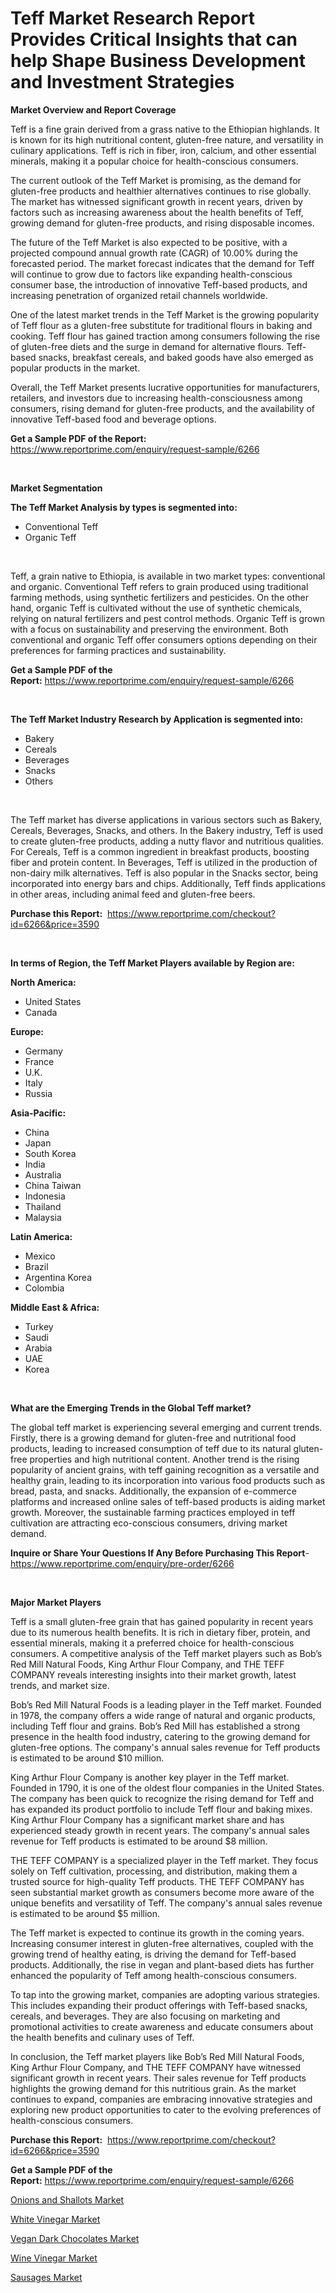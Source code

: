 <p><h1>Teff Market Research Report Provides Critical Insights that can help Shape Business Development and Investment Strategies</h1></p><p><strong>Market Overview and Report Coverage</strong></p>
<p><p>Teff is a fine grain derived from a grass native to the Ethiopian highlands. It is known for its high nutritional content, gluten-free nature, and versatility in culinary applications. Teff is rich in fiber, iron, calcium, and other essential minerals, making it a popular choice for health-conscious consumers.</p><p>The current outlook of the Teff Market is promising, as the demand for gluten-free products and healthier alternatives continues to rise globally. The market has witnessed significant growth in recent years, driven by factors such as increasing awareness about the health benefits of Teff, growing demand for gluten-free products, and rising disposable incomes.</p><p>The future of the Teff Market is also expected to be positive, with a projected compound annual growth rate (CAGR) of 10.00% during the forecasted period. The market forecast indicates that the demand for Teff will continue to grow due to factors like expanding health-conscious consumer base, the introduction of innovative Teff-based products, and increasing penetration of organized retail channels worldwide.</p><p>One of the latest market trends in the Teff Market is the growing popularity of Teff flour as a gluten-free substitute for traditional flours in baking and cooking. Teff flour has gained traction among consumers following the rise of gluten-free diets and the surge in demand for alternative flours. Teff-based snacks, breakfast cereals, and baked goods have also emerged as popular products in the market.</p><p>Overall, the Teff Market presents lucrative opportunities for manufacturers, retailers, and investors due to increasing health-consciousness among consumers, rising demand for gluten-free products, and the availability of innovative Teff-based food and beverage options.</p></p>
<p><strong>Get a Sample PDF of the Report:</strong> <a href="https://www.reportprime.com/enquiry/request-sample/6266">https://www.reportprime.com/enquiry/request-sample/6266</a></p>
<p>&nbsp;</p>
<p><strong>Market Segmentation</strong></p>
<p><strong>The Teff Market Analysis by types is segmented into:</strong></p>
<p><ul><li>Conventional Teff</li><li>Organic Teff</li></ul></p>
<p>&nbsp;</p>
<p><p>Teff, a grain native to Ethiopia, is available in two market types: conventional and organic. Conventional Teff refers to grain produced using traditional farming methods, using synthetic fertilizers and pesticides. On the other hand, organic Teff is cultivated without the use of synthetic chemicals, relying on natural fertilizers and pest control methods. Organic Teff is grown with a focus on sustainability and preserving the environment. Both conventional and organic Teff offer consumers options depending on their preferences for farming practices and sustainability.</p></p>
<p><strong>Get a Sample PDF of the Report:</strong>&nbsp;<a href="https://www.reportprime.com/enquiry/request-sample/6266">https://www.reportprime.com/enquiry/request-sample/6266</a></p>
<p>&nbsp;</p>
<p><strong>The Teff Market Industry Research by Application is segmented into:</strong></p>
<p><ul><li>Bakery</li><li>Cereals</li><li>Beverages</li><li>Snacks</li><li>Others</li></ul></p>
<p>&nbsp;</p>
<p><p>The Teff market has diverse applications in various sectors such as Bakery, Cereals, Beverages, Snacks, and others. In the Bakery industry, Teff is used to create gluten-free products, adding a nutty flavor and nutritious qualities. For Cereals, Teff is a common ingredient in breakfast products, boosting fiber and protein content. In Beverages, Teff is utilized in the production of non-dairy milk alternatives. Teff is also popular in the Snacks sector, being incorporated into energy bars and chips. Additionally, Teff finds applications in other areas, including animal feed and gluten-free beers.</p></p>
<p><strong>Purchase this Report:</strong>&nbsp; <a href="https://www.reportprime.com/checkout?id=6266&price=3590">https://www.reportprime.com/checkout?id=6266&price=3590</a></p>
<p>&nbsp;</p>
<p><strong>In terms of Region, the Teff Market Players available by Region are:</strong></p>
<p>
    <p> <strong> North America: </strong>
        <ul>
            <li>United States</li>
            <li>Canada</li>
        </ul>
        </p> 
    <p> <strong> Europe: </strong>
        <ul>
            <li>Germany</li>
            <li>France</li>
            <li>U.K.</li>
            <li>Italy</li>
            <li>Russia</li>
        </ul>
        </p> 
    <p> <strong> Asia-Pacific: </strong>
        <ul>
            <li>China</li>
            <li>Japan</li>
            <li>South Korea</li>
            <li>India</li>
            <li>Australia</li>
            <li>China Taiwan</li>
            <li>Indonesia</li>
            <li>Thailand</li>
            <li>Malaysia</li>
        </ul>
        </p> 
    <p> <strong> Latin America: </strong>
        <ul>
            <li>Mexico</li>
            <li>Brazil</li>
            <li>Argentina Korea</li>
            <li>Colombia</li>
        </ul>
        </p> 
    <p> <strong> Middle East & Africa: </strong>
        <ul>
            <li>Turkey</li>
            <li>Saudi</li>
            <li>Arabia</li>
            <li>UAE</li>
            <li>Korea</li>
        </ul>
    </p>
    </p>
<p>&nbsp;</p>
<p><strong>What are the Emerging Trends in the Global Teff market?</strong></p>
<p><p>The global teff market is experiencing several emerging and current trends. Firstly, there is a growing demand for gluten-free and nutritional food products, leading to increased consumption of teff due to its natural gluten-free properties and high nutritional content. Another trend is the rising popularity of ancient grains, with teff gaining recognition as a versatile and healthy grain, leading to its incorporation into various food products such as bread, pasta, and snacks. Additionally, the expansion of e-commerce platforms and increased online sales of teff-based products is aiding market growth. Moreover, the sustainable farming practices employed in teff cultivation are attracting eco-conscious consumers, driving market demand.</p></p>
<p><strong>Inquire or Share Your Questions If Any Before Purchasing This Report</strong>- <a href="https://www.reportprime.com/enquiry/pre-order/6266">https://www.reportprime.com/enquiry/pre-order/6266</a></p>
<p>&nbsp;</p>
<p><strong>Major Market Players</strong></p>
<p><p>Teff is a small gluten-free grain that has gained popularity in recent years due to its numerous health benefits. It is rich in dietary fiber, protein, and essential minerals, making it a preferred choice for health-conscious consumers. A competitive analysis of the Teff market players such as Bob’s Red Mill Natural Foods, King Arthur Flour Company, and THE TEFF COMPANY reveals interesting insights into their market growth, latest trends, and market size.</p><p>Bob’s Red Mill Natural Foods is a leading player in the Teff market. Founded in 1978, the company offers a wide range of natural and organic products, including Teff flour and grains. Bob’s Red Mill has established a strong presence in the health food industry, catering to the growing demand for gluten-free options. The company's annual sales revenue for Teff products is estimated to be around $10 million.</p><p>King Arthur Flour Company is another key player in the Teff market. Founded in 1790, it is one of the oldest flour companies in the United States. The company has been quick to recognize the rising demand for Teff and has expanded its product portfolio to include Teff flour and baking mixes. King Arthur Flour Company has a significant market share and has experienced steady growth in recent years. The company's annual sales revenue for Teff products is estimated to be around $8 million.</p><p>THE TEFF COMPANY is a specialized player in the Teff market. They focus solely on Teff cultivation, processing, and distribution, making them a trusted source for high-quality Teff products. THE TEFF COMPANY has seen substantial market growth as consumers become more aware of the unique benefits and versatility of Teff. The company's annual sales revenue is estimated to be around $5 million.</p><p>The Teff market is expected to continue its growth in the coming years. Increasing consumer interest in gluten-free alternatives, coupled with the growing trend of healthy eating, is driving the demand for Teff-based products. Additionally, the rise in vegan and plant-based diets has further enhanced the popularity of Teff among health-conscious consumers.</p><p>To tap into the growing market, companies are adopting various strategies. This includes expanding their product offerings with Teff-based snacks, cereals, and beverages. They are also focusing on marketing and promotional activities to create awareness and educate consumers about the health benefits and culinary uses of Teff.</p><p>In conclusion, the Teff market players like Bob’s Red Mill Natural Foods, King Arthur Flour Company, and THE TEFF COMPANY have witnessed significant growth in recent years. Their sales revenue for Teff products highlights the growing demand for this nutritious grain. As the market continues to expand, companies are embracing innovative strategies and exploring new product opportunities to cater to the evolving preferences of health-conscious consumers.</p></p>
<p><strong>Purchase this Report:</strong>&nbsp;&nbsp;<a href="https://www.reportprime.com/checkout?id=6266&price=3590">https://www.reportprime.com/checkout?id=6266&price=3590</a></p>
<p></p>
<p><strong>Get a Sample PDF of the Report:</strong>&nbsp;<a href="https://www.reportprime.com/enquiry/request-sample/6266">https://www.reportprime.com/enquiry/request-sample/6266</a></p>
<p><p><a href="https://github.com/Krish2023na/Market-Research-Report-List-2/blob/main/onions-and-shallots-market.md">Onions and Shallots Market</a></p><p><a href="https://github.com/kholmovskayalyudmila/Market-Research-Report-List-2/blob/main/white-vinegar-market.md">White Vinegar Market</a></p><p><a href="https://github.com/kuntayevaz/Market-Research-Report-List-2/blob/main/vegan-dark-chocolates-market.md">Vegan Dark Chocolates Market</a></p><p><a href="https://github.com/zebdakicsin/Market-Research-Report-List-2/blob/main/wine-vinegar-market.md">Wine Vinegar Market</a></p><p><a href="https://github.com/sofyaavrova/Market-Research-Report-List-2/blob/main/sausages-market.md">Sausages Market</a></p></p>